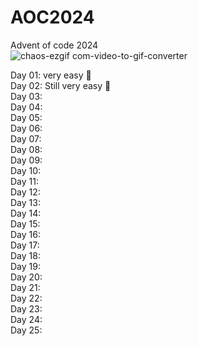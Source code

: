 

# AOC2024  
Advent of code 2024  
![chaos-ezgif com-video-to-gif-converter](https://github.com/user-attachments/assets/88262dba-581a-4ecd-beb1-a6906ef648c7)

Day 01: very easy 🦆  
Day 02: Still very easy 🗿  
Day 03:  
Day 04:  
Day 05:  
Day 06:  
Day 07:  
Day 08:  
Day 09:  
Day 10:  
Day 11:  
Day 12:  
Day 13:  
Day 14:  
Day 15:  
Day 16:  
Day 17:  
Day 18:  
Day 19:  
Day 20:  
Day 21:  
Day 22:  
Day 23:  
Day 24:  
Day 25:  

